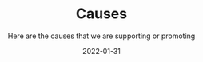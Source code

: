 ---
title: Causes
subtitle: Here are the causes that we are supporting or promoting
image: "/covers/causes.png"
date: 2022-01-31
description: Our Current List of Causes
---